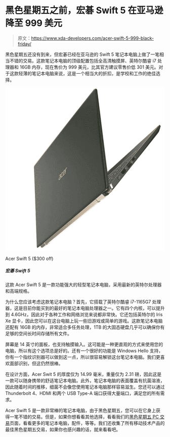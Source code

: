 # 黑色星期五之前，宏碁 Swift 5 在亚马逊降至 999 美元

> 原文：<https://www.xda-developers.com/acer-swift-5-999-black-friday/>

黑色星期五还没有到来，但宏碁已经在亚马逊的 Swift 5 笔记本电脑上做了一笔相当不错的交易。这款笔记本电脑的顶级配置包括全高清触摸屏、英特尔酷睿 i7 处理器和 16GB 内存，现在售价为 999 美元，比其官方建议零售价低 301 美元。对于这款轻薄的笔记本电脑来说，这是一个相当大的折扣，是学校和工作的绝佳选择。

 <picture>![This Acer Swift 5 is a powerful lightweight laptop with the latest Intel processors and high-end specs.](img/6eb024fb5f72d72aca2c8345a62c3329.png)</picture> 

Acer Swift 5 ($300 off)

##### 宏碁 Swift 5

这款 Acer Swift 5 是一款功能强大的轻型笔记本电脑，采用最新的英特尔处理器和高端规格。

为什么您应该考虑这款笔记本电脑？首先，它搭载了英特尔酷睿 i7-1165G7 处理器，这是目前你能买到的最好的笔记本电脑处理器之一。它有四个内核，可以提升到 4.6GHz，因此对于各种工作和网络浏览来说都非常快。它还包括英特尔的 Iris Xe 显卡，因此您可以在这台电脑上玩一些旧游戏或简单的游戏。这款笔记本电脑还配有 16GB 的内存，非常适合多任务处理，1TB 的大固态硬盘几乎可以确保你有足够的空间长时间存储所有文件。

屏幕是 14 英寸的面板，也支持触摸输入。这可能是一种更直观的方式来使用您的电脑，所以有这个选项总是好的。还有一个很好的功能是 Windows Hello 支持，你有一个指纹识别器可以做到这一点，所以很容易解锁这台笔记本电脑。我们更喜欢面部识别，但这仍然很棒。

在设计方面，Acer Swit 5 的厚度仅为 14.99 毫米，重量仅为 2.31 磅，因此这是一款可以随身携带的舒适笔记本电脑。此外，笔记本电脑的表面覆盖有抗菌溶液，因此随着时间的推移，细菌不会像您使用笔记本电脑那样容易滋生。您还可以通过 Thunderbolt 4、HDMI 和两个 USB Type-A 端口获得大量端口，满足您的所有需求。

Acer Swift 5 是一款非常棒的笔记本电脑，由于黑色星期五，您可以在它身上获得一笔不错的交易。但是，如果你想看看其他选择，看看我们的[黑色星期五 PC 交易](https://www.xda-developers.com/best-black-friday-pc-gaming-deals/)页面，看看更多的笔记本电脑，配件，等等。我们还收集了所有移动技术产品的最佳黑色星期五交易，如果你也感兴趣的话，就来看看吧。